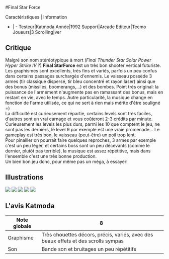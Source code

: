 #Final Star Force

Caractéristiques | Information
- | -
Testeur|Katmoda
Année|1992
Support|Arcade
Editeur|Tecmo
Joueurs|3
Scrolling|ver

## Critique
Malgré son nom stéréotypique à mort (<i>Final Thunder Star Solar Power Hyper Strike IV</i> ?) <b>Final StarForce</b> est un très bon shooter vertical futuriste.<br/>Les graphismes sont excellents, très fins et variés, parfois un peu confus dans certains passages surchargés d'ennemis. Le vaisseau possède 3 armes (tir classique dispersé, tir bleu concentré et rayon laser) ainsi que des bonus (missiles, boomerangs,...) et des bombes. Point très original: la puissance de l'armement n'augmente pas en ramassant des bonus, mais en restant en vie, avec le temps. Autre particularité, la musique change en fonction de l'arme utilisée, ce qui ne sert à rien mais mérite d'être souligné =)<br/>La difficulté est curieusement répartie, certains levels sont très faciles, d'autres sont un vrai carnage et vous coûteront 2-3 crédits par minute. Curieusement les levels les plus durs, parmi les 10 que comptent le jeu, ne sont pas les derniers, le level 9 par exemple est une vraie promenade... Le gameplay est très bon, le vaisseau (peut-être) un poil trop lent.<br/>Pour pinailler on pourrait faire quelques reproches, 3 armes par exemple c'est un peu léger, et certains boss sont un peu décevants (comme le dernier, plutôt pas terrible), la musique est assez répétitive, mais dans l'ensemble c'est une très bonne production.<br/>Un bien bon jeu donc, pour même pas un méga, à essayer!

## Illustrations
![](http://www.shmup.com/images/thumbs/fstarfrc.jpg)
![](http://www.shmup.com/images/thumbs/fstarfrc-2.jpg)
![](http://www.shmup.com/images/thumbs/)
![](http://www.shmup.com/images/thumbs/)
![](http://www.shmup.com/images/thumbs/)

## L'avis Katmoda
Note globale|8
-|-
Graphisme|Très chouettes décors, précis, variés, avec des beaux effets et des scrolls sympas
Son|Bande son et bruitages un peu répétitifs
